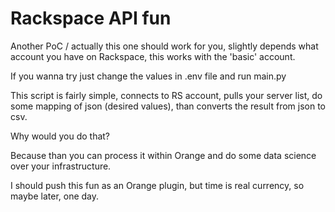 Rackspace API fun
=================

Another PoC / actually this one should work for you, slightly depends what account
you have on Rackspace, this works with the 'basic' account.

If you wanna try just change the values in .env file and run main.py

This script is fairly simple, connects to RS account, pulls your server list, do some mapping
of json (desired values), than converts the result from json to csv.


Why would you do that?

Because than you can process it within Orange and do some data science over your
infrastructure.


I should push this fun as an Orange plugin, but time is real currency, so maybe later, one day.
